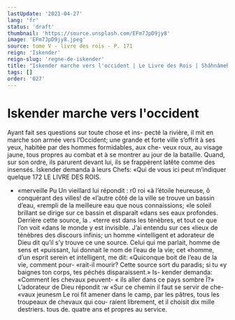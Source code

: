 ```yaml
---
lastUpdate: '2021-04-27'
lang: 'fr'
status: 'draft'
thumbnail: 'https://source.unsplash.com/EFm7JpD9jy8'
image: 'EFm7JpD9jy8.jpeg'
source: tome V - livre des rois - P. 171
reign: 'Iskender'
reign-slug: 'regne-de-iskender'
title: "Iskender marche vers l'occident | Le Livre des Rois | Shâhnâmeh"
tags: []
order: '027'
---
```


# Iskender marche vers l'occident

Ayant fait ses questions sur toute chose et ins- pecté la rivière, il mit en marche son armée vers l’Occident; une grande et forte ville s’offrit à ses
yeux, habitée par des hommes formidables, aux che- veux roux, au visage jaune, tous propres au combat et à se montrer au jour de la bataille. Quand, sur son ordre, ils parurent devant lui, ils se frappèrent latête comme des insensés. Iskender demanda à leurs Chefs: «Qui de vous ici peut m’indiquer quelque
172 LE LIVRE DES ROIS.

- «merveille Pu Un vieillard lui répondit : r0 roi
  «à l’étoile heureuse, ô conquérant des villes! de
  «l’autre côté de la ville se trouve un bassin d’eau,
  «rempli de la meilleure eau que nous connaissions; «le soleil brillant se dirige sur ce bassin et disparaît «dans ses eaux profondes. Derrière cette source, la
  . «terre est dans les ténèbres, et tout ce que l’on voit «dans le monde y est invisible. J’ai entendu sur ces «lieux de ténèbres des discours infinis; un homme «intelligent et adorateur de Dieu dit qu’il s’y trouve
  ce une source. Celui qui me parlait, homme de sens et «puissant, lui donnait le nom de l’eau de la vie; cet «homme, d’un esprit serein et intelligent, me dit: «Quiconque boit de l’eau de la vie, comment pour- «rait-il mourir? Cette source sort du paradis; si tu «y baignes ton corps, tes péchés disparaissent.» Is-
  kender demanda: «Comment les chevaux peuvent- « ils aller dans ce pays sombre Î?» L’adorateur de Dieu
  répondit :w «Sur ce chemin il faut se servir de che- «vaux jeunesm Le roi fit amener dans le camp, par les pâtres, tous les troupeaux de chevaux qui cou- raient librement, et il choisit dix mille destriers. tous de. quatre ans et propres au service.
